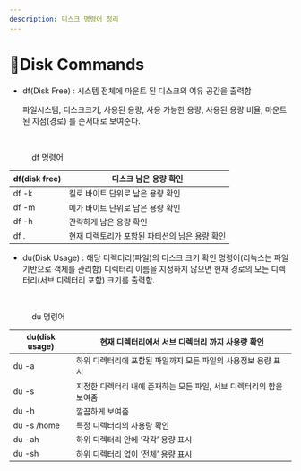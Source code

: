 ```yaml
---
description: 디스크 명령어 정리
---
```


# Disk Commands

*   df(Disk Free) : 시스템 전체에 마운트 된 디스크의 여유 공간을 출력함

    파일시스템, 디스크크기, 사용된 용량, 사용 가능한 용량, 사용된 용량 비율, 마운트 된 지점(경로) 를 순서대로 보여준다.

<figure><img src="../.gitbook/assets/스크린샷 2023-12-25 01.21.29.png" alt=""><figcaption><p>df 명령어</p></figcaption></figure>

| df(disk free) | 디스크 남은 용량 확인               |
| ------------- | -------------------------- |
| df -k         | 킬로 바이트 단위로 남은 용량 확인        |
| df -m         | 메가 바이트 단위로 남은 용량 확인        |
| df -h         | 간략하게 남은 용량 확인              |
| df .          | 현재 디렉토리가 포함된 파티션의 남은 용량 확인 |

* du(Disk Usage) : 해당 디렉터리(파일)의 디스크 크기 확인 명령어(리눅스는 파일 기반으로 객체를 관리함) 디렉터리 이름을 지정하지 않으면 현재 경로의 모든 디렉터리(서브 디렉터리 포함) 크기를 출력함.

<figure><img src="../.gitbook/assets/스크린샷 2023-12-25 01.26.35.png" alt=""><figcaption><p>du 명령어</p></figcaption></figure>

| du(disk usage) | 현재 디렉터리에서 서브 디렉터리 까지 사용량 확인             |
| -------------- | --------------------------------------- |
| du -a          | 하위 디렉터리에 포함된 파일까지 모든 파일의 사용정보 용량 표시     |
| du -s          | 지정한 디렉터리 내에 존재하는 모든 파일, 서브 디렉터리의 합을 보여줌 |
| du -h          | 깔끔하게 보여줌                                |
| du -s /home    | 특정 디렉터리의 사용량 확인                         |
| du -ah         | 하위 디렉터리 안에 ‘각각’ 용량 표시                   |
| du -sh         | 하위 디렉터리 없이 ‘전체’ 용량 표시                   |
